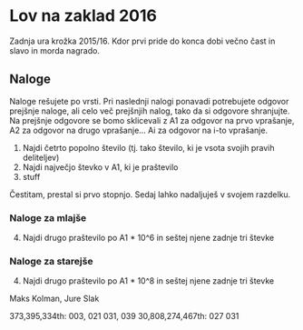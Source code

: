 # Lov na zaklad 2016

Zadnja ura krožka 2015/16. Kdor prvi pride do konca dobi večno čast in slavo in morda nagrado.

## Naloge
Naloge rešujete po vrsti. Pri naslednji nalogi ponavadi potrebujete odgovor
prejšnje naloge, ali celo več prejšnjih nalog, tako da si odgovore shranjujte.
Na prejšnje odgovore se bomo sklicevali z A1 za odgovor na prvo vprašanje, A2 za
odgovor na drugo vprašanje... Ai za odgovor na i-to vprašanje.


1. Najdi četrto popolno število (tj. tako število, ki je vsota svojih pravih deliteljev)
2. Najdi največjo števko v A1, ki je praštevilo
3. stuff

Čestitam, prestal si prvo stopnjo. Sedaj lahko nadaljuješ v svojem razdelku.

### Naloge za mlajše

<ol start="4">
<li>Najdi drugo praštevilo po A1 * 10^6 in seštej njene zadnje tri števke</li>
</ol>

### Naloge za starejše

<ol start="4">
<li>Najdi drugo praštevilo po A1 * 10^8 in seštej njene zadnje tri števke</li>
</ol>

Maks Kolman, Jure Slak


373,395,334th: 003, 021 031, 039
30,808,274,467th: 027 031
